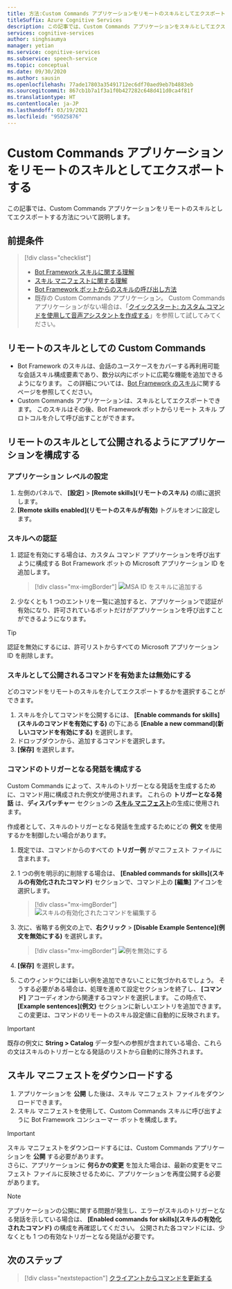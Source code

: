 ```yaml
---
title: 方法:Custom Commands アプリケーションをリモートのスキルとしてエクスポートする - Speech サービス
titleSuffix: Azure Cognitive Services
description: この記事では、Custom Commands アプリケーションをスキルとしてエクスポートする方法について説明します
services: cognitive-services
author: singhsaumya
manager: yetian
ms.service: cognitive-services
ms.subservice: speech-service
ms.topic: conceptual
ms.date: 09/30/2020
ms.author: sausin
ms.openlocfilehash: 77ade17803a35491712ec6df70aed9eb7b4883eb
ms.sourcegitcommit: 867cb1b7a1f3a1f0b427282c648d411d0ca4f81f
ms.translationtype: HT
ms.contentlocale: ja-JP
ms.lasthandoff: 03/19/2021
ms.locfileid: "95025876"
---
```

# <a name="export-custom-commands-application-as-a-remote-skill"></a>Custom Commands アプリケーションをリモートのスキルとしてエクスポートする

この記事では、Custom Commands アプリケーションをリモートのスキルとしてエクスポートする方法について説明します。

## <a name="prerequisites"></a>前提条件
> [!div class="checklist"]
> * [Bot Framework スキルに関する理解](/azure/bot-service/skills-conceptual)
> * [スキル マニフェストに関する理解](https://aka.ms/speech/cc-skill-manifest)
> * [Bot Framework ボットからのスキルの呼び出し方法](/azure/bot-service/skills-about-skill-consumers)
> * 既存の Custom Commands アプリケーション。 Custom Commands アプリケーションがない場合は、「[クイックスタート: カスタム コマンドを使用して音声アシスタントを作成する](quickstart-custom-commands-application.md)」を参照して試してみてください。

## <a name="custom-commands-as-remote-skills"></a>リモートのスキルとしての Custom Commands
* Bot Framework のスキルは、会話のユースケースをカバーする再利用可能な会話スキル構成要素であり、数分以内にボットに広範な機能を追加できるようになります。 この詳細については、[Bot Framework のスキル](https://microsoft.github.io/botframework-solutions/overview/skills/)に関するページを参照してください。
* Custom Commands アプリケーションは、スキルとしてエクスポートできます。 このスキルはその後、Bot Framework ボットからリモート スキル プロトコルを介して呼び出すことができます。

## <a name="configure-an-application-to-be-exposed-as-a-remote-skill"></a>リモートのスキルとして公開されるようにアプリケーションを構成する

### <a name="application-level-settings"></a>アプリケーション レベルの設定
1. 左側のパネルで、 **[設定]**  >  **[Remote skills]\(リモートのスキル\)** の順に選択します。
1. **[Remote skills enabled]\(リモートのスキルが有効\)** トグルをオンに設定します。

### <a name="authentication-to-skills"></a>スキルへの認証
1. 認証を有効にする場合は、カスタム コマンド アプリケーションを呼び出すように構成する Bot Framework ボットの Microsoft アプリケーション ID を追加します。
      > [!div class="mx-imgBorder"]
      > ![MSA ID をスキルに追加する](media/custom-commands/skill-add-msa-id.png)

1. 少なくとも 1 つのエントリを一覧に追加すると、アプリケーションで認証が有効になり、許可されているボットだけがアプリケーションを呼び出すことができるようになります。
> [!TIP]
>  認証を無効にするには、許可リストからすべての Microsoft アプリケーション ID を削除します。 

 ### <a name="enabledisable-commands-to-be-exposed-as-skills"></a>スキルとして公開されるコマンドを有効または無効にする

どのコマンドをリモートのスキルを介してエクスポートするかを選択することができます。

1. スキルを介してコマンドを公開するには、 **[Enable commands for skills]\(スキルのコマンドを有効にする\)** の下にある **[Enable a new command]\(新しいコマンドを有効にする\)** を選択します。
1. ドロップダウンから、追加するコマンドを選択します。
1. **[保存]** を選択します。

### <a name="configure-triggering-utterances-for-commands"></a>コマンドのトリガーとなる発話を構成する
Custom Commands によって、スキルのトリガーとなる発話を生成するために、コマンド用に構成された例文が使用されます。 これらの **トリガーとなる発話** は、**ディスパッチャー** セクションの [**スキル マニフェスト**](https://microsoft.github.io/botframework-solutions/skills/handbook/manifest/)の生成に使用されます。

作成者として、スキルのトリガーとなる発話を生成するためにどの **例文** を使用するかを制御したい場合があります。
1. 既定では、コマンドからのすべての **トリガー例** がマニフェスト ファイルに含まれます。
1. 1 つの例を明示的に削除する場合は、 **[Enabled commands for skills]\(スキルの有効化されたコマンド\)** セクションで、コマンド上の **[編集]** アイコンを選択します。
    > [!div class="mx-imgBorder"]
    > ![スキルの有効化されたコマンドを編集する](media/custom-commands/skill-edit-enabled-command.png)

1. 次に、省略する例文の上で、**右クリック** >  **[Disable Example Sentence]\(例文を無効にする\)** を選択します。
    > [!div class="mx-imgBorder"]
    > ![例を無効にする](media/custom-commands/skill-disable-example-sentences.png)

1. **[保存]** を選択します。
1. このウィンドウには新しい例を追加できないことに気づかれるでしょう。 そうする必要がある場合は、処理を進めて設定セクションを終了し、 **[コマンド]** アコーディオンから関連するコマンドを選択します。 この時点で、 **[Example sentences]\(例文\)** セクションに新しいエントリを追加できます。 この変更は、コマンドのリモートのスキル設定値に自動的に反映されます。

> [!IMPORTANT]
> 既存の例文に **String > Catalog** データ型への参照が含まれている場合、これらの文はスキルのトリガーとなる発話のリストから自動的に除外されます。 

## <a name="download-skill-manifest"></a>スキル マニフェストをダウンロードする
1. アプリケーションを **公開** した後は、スキル マニフェスト ファイルをダウンロードできます。
1. スキル マニフェストを使用して、Custom Commands スキルに呼び出すように Bot Framework コンシューマー ボットを構成します。
> [!IMPORTANT]
> スキル マニフェストをダウンロードするには、Custom Commands アプリケーションを **公開** する必要があります。 </br>
> さらに、アプリケーションに **何らかの変更** を加えた場合は、最新の変更をマニフェスト ファイルに反映させるために、アプリケーションを再度公開する必要があります。

> [!NOTE]
> アプリケーションの公開に関する問題が発生し、エラーがスキルのトリガーとなる発話を示している場合は、 **[Enabled commands for skills]\(スキルの有効化されたコマンド\)** の構成を再確認してください。 公開された各コマンドには、少なくとも 1 つの有効なトリガーとなる発話が必要です。


## <a name="next-steps"></a>次のステップ

> [!div class="nextstepaction"]
> [クライアントからコマンドを更新する](./how-to-custom-commands-update-command-from-client.md)
